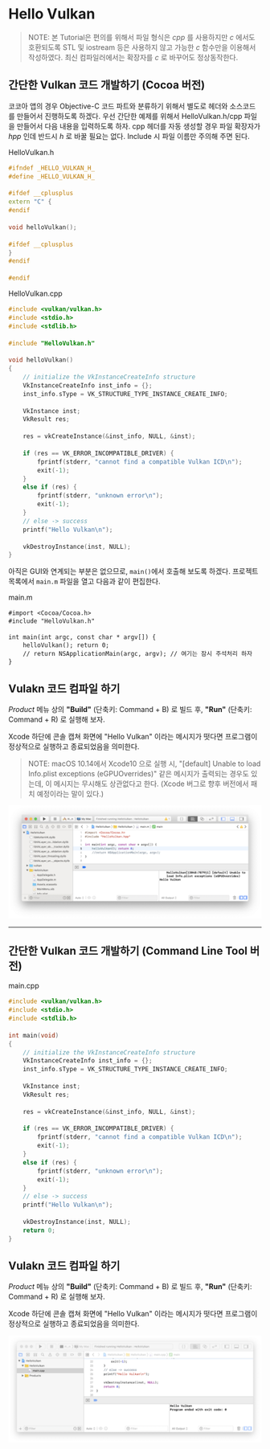 # Hello Vulkan

> NOTE: 본 Tutorial은 편의를 위해서 파일 형식은 _cpp_ 를 사용하지만 _c_ 에서도 호환되도록 STL 및 iostream 등은 사용하지 않고 가능한 _c_ 함수만을 이용해서 작성하였다. 최신 컴파일러에서는 확장자를 _c_ 로 바꾸어도 정상동작한다.

## 간단한 Vulkan 코드 개발하기 (Cocoa 버전)

코코아 앱의 경우 Objective-C 코드 파트와 분류하기 위해서 별도로 헤더와 소스코드를 만들어서 진행하도록 하겠다. 우선 간단한 예제를 위해서 HelloVulkan.h/cpp 파일을 만들어서 다음 내용을 입력하도록 하자. cpp 헤더를 자동 생성할 경우 파일 확장자가 _hpp_ 인데 반드시 _h_ 로 바꿀 필요는 없다. Include 시 파일 이름만 주의해 주면 된다.

HelloVulkan.h
 
```cpp
#ifndef _HELLO_VULKAN_H_
#define _HELLO_VULKAN_H_

#ifdef __cplusplus
extern "C" {
#endif

void helloVulkan();

#ifdef __cplusplus
}
#endif

#endif
```

HelloVulkan.cpp

```cpp
#include <vulkan/vulkan.h>
#include <stdio.h>
#include <stdlib.h>

#include "HelloVulkan.h"

void helloVulkan()
{
    // initialize the VkInstanceCreateInfo structure
    VkInstanceCreateInfo inst_info = {};
    inst_info.sType = VK_STRUCTURE_TYPE_INSTANCE_CREATE_INFO;

    VkInstance inst;
    VkResult res;

    res = vkCreateInstance(&inst_info, NULL, &inst);
    
	if (res == VK_ERROR_INCOMPATIBLE_DRIVER) {
        fprintf(stderr, "cannot find a compatible Vulkan ICD\n");
        exit(-1);
    }
    else if (res) {
        fprintf(stderr, "unknown error\n");
        exit(-1);
    }
    // else -> success
    printf("Hello Vulkan\n");
    
    vkDestroyInstance(inst, NULL);
}
```

아직은 GUI와 연계되는 부분은 없으므로, `main()`에서 호출해 보도록 하겠다. 프로젝트 목록에서 `main.m` 파일을 열고 다음과 같이 편집한다.

main.m

```objc
#import <Cocoa/Cocoa.h>
#include "HelloVulkan.h"

int main(int argc, const char * argv[]) {
    helloVulkan(); return 0;
    // return NSApplicationMain(argc, argv); // 여기는 잠시 주석처리 하자
}
```

## Vulakn 코드 컴파일 하기

_Product_ 메뉴 상의 **"Build"** (단축키: Command + B) 로 빌드 후, **"Run"** (단축키: Command + R) 로 실행해 보자.

Xcode 하단에 콘솔 캡쳐 화면에 "Hello Vulkan" 이라는 메시지가 떳다면 프로그램이 정상적으로 실행하고 종료되었음을 의미한다.

> NOTE: macOS 10.14에서 Xcode10 으로 실행 시, "\[default] Unable to load Info.plist exceptions (eGPUOverrides)" 같은 메시지가 출력되는 경우도 있는데, 이 메시지는 무시해도 상관없다고 한다. (Xcode 버그로 향후 버전에서 패치 예정이라는 말이 있다.)

![](img/xcode_run.png)

---------

## 간단한 Vulkan 코드 개발하기 (Command Line Tool 버전)

main.cpp

```cpp
#include <vulkan/vulkan.h>
#include <stdio.h>
#include <stdlib.h>

int main(void)
{
    // initialize the VkInstanceCreateInfo structure
    VkInstanceCreateInfo inst_info = {};
    inst_info.sType = VK_STRUCTURE_TYPE_INSTANCE_CREATE_INFO;

    VkInstance inst;
    VkResult res;

    res = vkCreateInstance(&inst_info, NULL, &inst);
    
    if (res == VK_ERROR_INCOMPATIBLE_DRIVER) {
        fprintf(stderr, "cannot find a compatible Vulkan ICD\n");
        exit(-1);
    }
    else if (res) {
        fprintf(stderr, "unknown error\n");
        exit(-1);
    }
    // else -> success
    printf("Hello Vulkan\n");
    
    vkDestroyInstance(inst, NULL);
    return 0;
}
```

## Vulakn 코드 컴파일 하기

_Product_ 메뉴 상의 **"Build"** (단축키: Command + B) 로 빌드 후, **"Run"** (단축키: Command + R) 로 실행해 보자.

Xcode 하단에 콘솔 캡쳐 화면에 "Hello Vulkan" 이라는 메시지가 떳다면 프로그램이 정상적으로 실행하고 종료되었음을 의미한다.

![](img/xcode_run_cmt.png)



